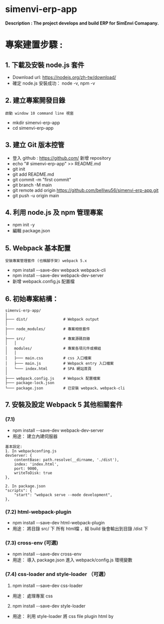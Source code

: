# simenvi-erp-app
**Description : The project develops and build ERP for SimEnvi Comapany.**

# 專案建置步驟 :
## 1. 下載及安裝 node.js 套件
- Download url: https://nodejs.org/zh-tw/download/ 
- 確定 node.js 安裝成功： node -v, npm -v 

## 2. 建立專案開發目錄
`啟動 window 10 command line 視窗`
- mkdir simenvi-erp-app
- cd simenvi-erp-app

## 3. 建立 Git 版本控管
- 登入 github : https://github.com/ 新增 repository 
- echo "# simenvi-erp-app" >> README.md
- git init
- git add README.md
- git commit -m "first commit"
- git branch -M main
- git remote add origin https://github.com/belliwu56/simenvi-erp-app.git
- git push -u origin main

## 4. 利用 node.js 及 npm 管理專案
- npm init -y
- 編輯 package.json

## 5. Webpack 基本配置
`安裝專案管理套件 (也稱腳手架) webpack 5.x`
- npm install --save-dev webpack webpack-cli
- npm install --save-dev webpack-dev-server
- 新增 webpack.config.js 配置檔

## 6. 初始專案結構：
```
simenvi-erp-app/
│
├─── dist/                # Webpack output
│
├─── node_modules/        # 專案相依套件
│
├─── src/                 # 專案源碼目錄 
│   │
│   modules/              # 專案各項元件或模組
│   │
│   ├─── main.css         # css 入口檔案
│   ├─── main.js          # Webpack entry 入口檔案
│   └─── index.html       # SPA 網站首頁
│
├─── webpack.config.js    # Webpack 配置檔案
├─── package-lock.json
└─── package.json         # 已安裝 webpack、webpack-cli
``` 
## 7. 安裝及設定 Webpack 5 其他相關套件
### (7.1) 
- npm install --save-dev webpack-dev-server
- 用途： 建立內建伺服器
```
基本設定:
1. In webpackconfing.js
devServer: {
    contentBase: path.resolve(__dirname, './dist'),
    index: 'index.html',
    port: 9000,
    writeToDisk: true
},

2. In package.json
"scripts": {
    "start": "webpack serve --mode development",
},
```
### (7.2) html-webpack-plugin
- npm install --save-dev html-webpack-plugin 
- 用途： 將目錄 src/ 下 所有 html檔 ，經 build 後會輸出到目錄 /dist 下

### (7.3) cross-env (可選)
- npm install --save-dev cross-env 
- 用途： 導入 package.json 進入 webpack/config.js 環境變數

### (7.4) css-loader and style-loader （可選）
1. npm install --save-dev css-loader 
- 用途： 處理專案 css 

2. npm install --save-dev style-loader 
- 用途： 利用 style-loader 將 css file plugin html by <style> tag 

### (7.5) mini-css-extract-plugin （目前用法）
- npm install --save-dev mini-css-extract-plugin 
- 用途： 將 css 與 js 獨立引用 by <link> 標籤 
```
編輯 webpack.config.js 設定檔說明  
  a. cross-env --> 用於 window 環境下，能識別其環境變數，但 MAC 就不用安裝
  b. style-lader、css-loader --> 兩者一起搭用
  c. mini-css-extract-plugin^0.9.0
  上述 b 和 c 二選一
```

### (7.6) sass-loader and node-sass
- npm install --save-dev sass-loader node-sass 
- 用途： 處理專案 scss 

### (7.7) 安裝 JavaScript 的編譯器 Babel 
- npm install --save-dev babel-loader @babel/core @babel/preset-env 
``` 
說明：
由於瀏覽器的支援度卻跟不上 JavaScript 版本的更新，所以新版本的 JavaScript 在現有的瀏覽器上面支援度很低， 
目前市面上支援度最高的版是 ECMAScript 5（ES5）了，為了可以使用新版本的 JavaScript 做開發，又要瀏覽器可以支援， 
需要有相對應的工具作轉換，把新版本的 JavaScript 轉換成 ES5。 
Webpack 本身並沒有提供把新版本的 JavaScript 轉換成 ES5 的功能，所以需要靠神奇的轉換工具 Babel。
``` 

### (7.8) 安裝 clean-webpack-plugin 
- npm install --save-dev clean-webpack-plugin 
- 用途： 處理 /dist目錄下所有 gabage 

## 8. CSS Framework Bootstrap 5 安裝及設定 
- npm install --save bootstrap 

## 9. Fontawesome Icons 安裝及設定  
- npm install --save @fortawesome/fontawesome-free 

